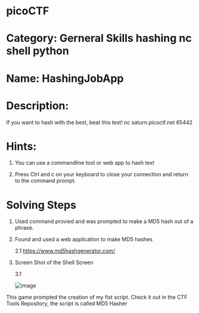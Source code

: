 # picoCTF 

# Category: Gerneral Skills hashing nc shell python

# Name: HashingJobApp

# Description: 

If you want to hash with the best, beat this test! nc saturn.picoctf.net 65442


# Hints: 

1. You can use a commandline tool or web app to hash text

2. Press Ctrl and c on your keyboard to close your connection and return to the command prompt.


 

# Solving Steps 

1. Used command provied and was prompted to make a MD5 hash out of a phrase.

2. Found and used a web application to make MD5 hashes
 
   2.1 https://www.md5hashgenerator.com/


3. Screen Shot of the Shell Screen

   3.1 
   
   ![image](https://user-images.githubusercontent.com/99389724/157714180-52cd8487-a1f5-47db-aac9-9268ef773aeb.png)
   

This game prompted the creation of my fist script. Check it out in the CTF Tools Repository, the script is called MD5 Hasher
